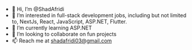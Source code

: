- 👋 Hi, I’m @ShadAfridi
- 👀 I’m interested in full-stack development jobs, including but not limited to, NextJs, React, JavaScript, ASP.NET, Flutter.
- 🌱 I’m currently learning ASP.NET
- 💞️ I’m looking to collaborate on fun projects
- 📫 Reach me at shadafridi03@gmail.com

<!---
ShadAfridi/ShadAfridi is a ✨ special ✨ repository because its `README.md` (this file) appears on your GitHub profile.
You can click the Preview link to take a look at your changes.
--->
